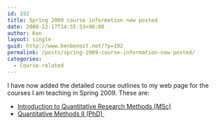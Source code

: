 ```yaml
---
id: 192
title: Spring 2009 course information now posted
date: 2008-12-17T14:55:53+00:00
author: Ken
layout: single
guid: http://www.kenbenoit.net/?p=192
permalink: /posts/spring-2009-course-information-now-posted/
categories:
  - Course-related
---
```

I have now added the detailed course outlines to my web page for the courses I am teaching in Spring 2009. These are:

  * [Introduction to Quantitative Research Methods (MSc)](http://www.kenbenoit.net/?page_id=155)
  * [Quantitative Methods II (PhD) ](http://www.kenbenoit.net/?page_id=157)
